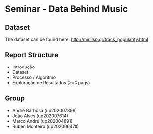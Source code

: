 # Seminar - Data Behind Music

## Dataset

The dataset can be found here: http://mir.ilsp.gr/track_popularity.html

## Report Structure

- Introdução
- Dataset
- Processo / Algoritmo
- Exploração de Resultados
(>=3 pags)

## Group

- André Barbosa (up202007398)
- João Alves (up202007614)
- Marco André (up202004891)
- Rúben Monteiro (up202006478)
